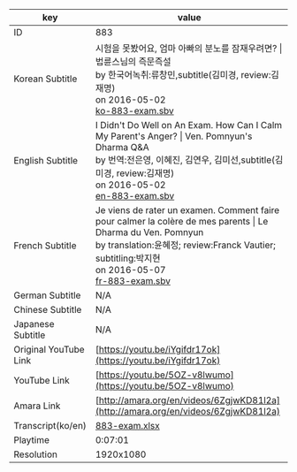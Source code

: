 |  key  |  value  |
|-------|---------|
| ID            | 883 |
| Korean Subtitle | 시험을 못봤어요, 엄마 아빠의 분노를 잠재우려면? \| 법륜스님의 즉문즉설<br>by 한국어녹취:류창민,subtitle(김미경, review:김재명)<br>on 2016-05-02<br>[ko-883-exam.sbv](https://github.com/jungtosociety/dharma-qna/raw/master/sub/883/ko-883-exam.sbv)<br>|
| English Subtitle | I Didn't Do Well on An Exam. How Can I Calm My Parent's Anger?  \| Ven. Pomnyun's Dharma Q&A<br>by 번역:전은영, 이혜진, 김연우, 김미선,subtitle(김미경, review:김재명)<br>on 2016-05-02<br>[en-883-exam.sbv](https://github.com/jungtosociety/dharma-qna/raw/master/sub/883/en-883-exam.sbv)<br>|
| French Subtitle | Je viens de rater un examen. Comment faire pour calmer la colère de mes parents \| Le Dharma du Ven. Pomnyun<br>by translation:윤혜정; review:Franck Vautier; subtitling:박지현<br>on 2016-05-07<br>[fr-883-exam.sbv](https://github.com/jungtosociety/dharma-qna/raw/master/sub/883/fr-883-exam.sbv)<br>|
| German Subtitle | N/A |
| Chinese Subtitle | N/A |
| Japanese Subtitle | N/A |
| Original YouTube Link  | [https://youtu.be/iYgifdr17ok](https://youtu.be/iYgifdr17ok) |
| YouTube Link  | [https://youtu.be/5OZ-v8lwumo](https://youtu.be/5OZ-v8lwumo) |
| Amara Link    | [http://amara.org/en/videos/6ZgjwKD81l2a](http://amara.org/en/videos/6ZgjwKD81l2a) |
| Transcript(ko/en) | [883-exam.xlsx](https://github.com/jungtosociety/dharma-qna/raw/master/sub/883/883-exam.xlsx) |
| Playtime | 0:07:01 |
| Resolution | 1920x1080|
